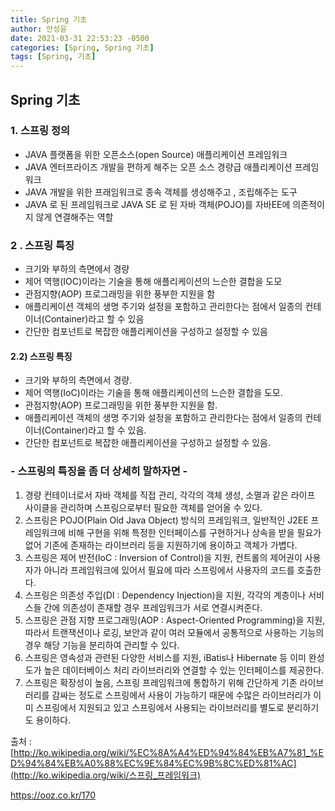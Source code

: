 ```yaml
---
title: Spring 기초
author: 안성윤
date: 2021-03-31 22:53:23 -0500
categories: [Spring, Spring 기초]
tags: [Spring, 기초]
---
```


## Spring  기초

### 1. 스프링 정의

- JAVA 플랫폼을 위한 오픈소스(open Source) 애플리케이션 프레임워크
- JAVA 엔터프라이즈 개발을 편하게 해주는 오픈 소스 경량급 애플리케이션 프레임워크
- JAVA 개발을 위한 프래임워크로 종속 객체를 생성해주고 , 조립해주는 도구
- JAVA 로 된 프레임워크로 JAVA SE 로 된 자바 객체(POJO)를 자바EE에 의존적이지 않게 연결해주는 역할

### 2 . 스프링 특징

- 크기와 부하의 측면에서 경량
- 제어 역행(IOC)이라는 기술을 통해 애플리케이션의 느슨한 결합을 도모
- 관점지향(AOP) 프로그래밍을 위한 풍부한 지원을 함
- 애플리케이션 객체의 생명 주기와 설정을 포함하고 관리한다는 점에서 일종의 컨테이너(Container)라고 할 수 있음
- 간단한 컴포넌트로 복잡한 애플리케이션을 구성하고 설정할 수 있음

####  **2.2) 스프링 특징**

- 크기와 부하의 측면에서 경량.
- 제어 역행(IoC)이라는 기술을 통해 애플리케이션의 느슨한 결합을 도모.
-  관점지향(AOP) 프로그래밍을 위한 풍부한 지원을 함.
-  애플리케이션 객체의 생명 주기와 설정을 포함하고 관리한다는 점에서 일종의 컨테이너(Container)라고 할 수 있음.
-  간단한 컴포넌트로 복잡한 애플리케이션을 구성하고 설정할 수 있음.

### \- 스프링의 특징을 좀 더 상세히 말하자면 -

1) 경량 컨테이너로서 자바 객체를 직접 관리, 각각의 객체 생성, 소멸과 같은 라이프 사이클을 관리하며 스프링으로부터 필요한 객체를 얻어올 수 있다.
2) 스프링은 POJO(Plain Old Java Object) 방식의 프레임워크, 일반적인 J2EE 프레임워크에 비해 구현을 위해 특정한 인터페이스를 구현하거나 상속을 받을 필요가 없어 기존에 존재하는 라이브러리 등을 지원하기에 용이하고 객체가 가볍다.
3) 스프링은 제어 반전(IoC : Inversion of Control)을 지원, 컨트롤의 제어권이 사용자가 아니라 프레임워크에 있어서 필요에 따라 스프링에서 사용자의 코드를 호출한다.
4) 스프링은 의존성 주입(DI : Dependency Injection)을 지원,  각각의 계층이나 서비스들 간에 의존성이 존재할 경우 프레임워크가 서로 연결시켜준다.
5) 스프링은 관점 지향 프로그래밍(AOP : Aspect-Oriented Programming)을 지원,  따라서 트랜잭션이나 로깅, 보안과 같이 여러 모듈에서 공통적으로 사용하는 기능의 경우 해당 기능을 분리하여 관리할 수 있다.
6) 스프링은 영속성과 관련된 다양한 서비스를 지원,  iBatis나 Hibernate 등 이미 완성도가 높은 데이터베이스 처리 라이브러리와 연결할 수 있는 인터페이스를 제공한다.
7) 스프링은 확장성이 높음, 스프링 프레임워크에 통합하기 위해 간단하게 기존 라이브러리를 감싸는 정도로 스프링에서 사용이 가능하기 때문에 수많은 라이브러리가 이미 스프링에서 지원되고 있고 스프링에서 사용되는 라이브러리를 별도로 분리하기도 용이하다.

 

출처 : [http://ko.wikipedia.org/wiki/%EC%8A%A4%ED%94%84%EB%A7%81_%ED%94%84%EB%A0%88%EC%9E%84%EC%9B%8C%ED%81%AC](http://ko.wikipedia.org/wiki/스프링_프레임워크)

https://ooz.co.kr/170
